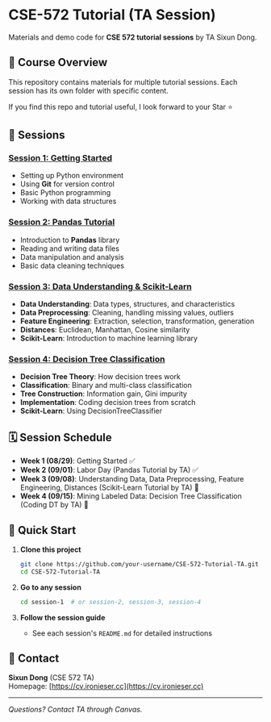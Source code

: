 # CSE-572 Tutorial (TA Session)

Materials and demo code for **CSE 572 tutorial sessions** by TA Sixun Dong.

## 📌 Course Overview

This repository contains materials for multiple tutorial sessions. Each session has its own folder with specific content.

If you find this repo and tutorial useful, I look forward to your Star ⭐

## 📂 Sessions

### [Session 1: Getting Started](session-1/)
- Setting up Python environment  
- Using **Git** for version control  
- Basic Python programming  
- Working with data structures  

### [Session 2: Pandas Tutorial](session-2/)
- Introduction to **Pandas** library
- Reading and writing data files
- Data manipulation and analysis
- Basic data cleaning techniques

### [Session 3: Data Understanding & Scikit-Learn](session-3/)
- **Data Understanding**: Data types, structures, and characteristics
- **Data Preprocessing**: Cleaning, handling missing values, outliers
- **Feature Engineering**: Extraction, selection, transformation, generation
- **Distances**: Euclidean, Manhattan, Cosine similarity
- **Scikit-Learn**: Introduction to machine learning library

### [Session 4: Decision Tree Classification](session-4/)
- **Decision Tree Theory**: How decision trees work
- **Classification**: Binary and multi-class classification
- **Tree Construction**: Information gain, Gini impurity
- **Implementation**: Coding decision trees from scratch
- **Scikit-Learn**: Using DecisionTreeClassifier

## 🗓 Session Schedule
- **Week 1 (08/29)**: Getting Started ✅
- **Week 2 (09/01)**: Labor Day (Pandas Tutorial by TA) ✅
- **Week 3 (09/08)**: Understanding Data, Data Preprocessing, Feature Engineering, Distances (Scikit-Learn Tutorial by TA) 📝
- **Week 4 (09/15)**: Mining Labeled Data: Decision Tree Classification (Coding DT by TA) 📝

## 🚀 Quick Start

1. **Clone this project**
   ```bash
   git clone https://github.com/your-username/CSE-572-Tutorial-TA.git
   cd CSE-572-Tutorial-TA
   ```

2. **Go to any session**
   ```bash
   cd session-1  # or session-2, session-3, session-4
   ```

3. **Follow the session guide**
   - See each session's `README.md` for detailed instructions

## 🔗 Contact
**Sixun Dong** (CSE 572 TA)  
Homepage: [https://cv.ironieser.cc](https://cv.ironieser.cc)

---

*Questions? Contact TA through Canvas.*
